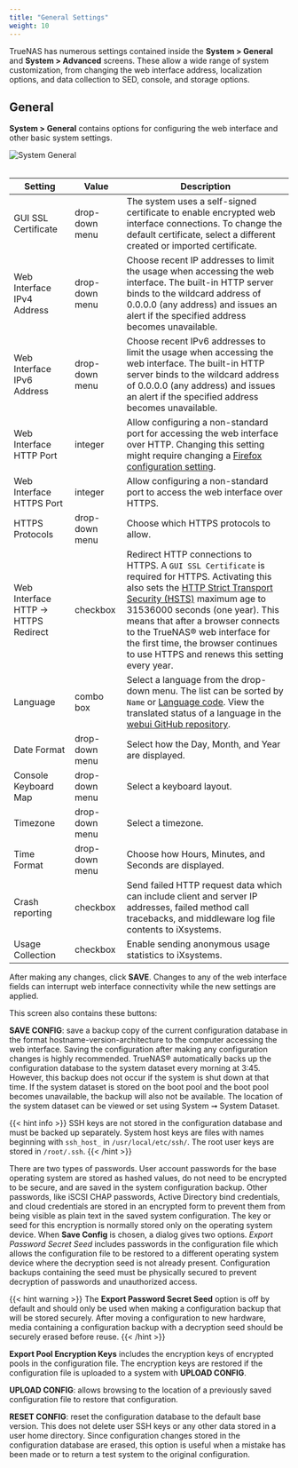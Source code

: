 ```yaml
---
title: "General Settings"
weight: 10
---
```


TrueNAS has numerous settings contained inside the **System > General** and **System > Advanced** screens.
These allow a wide range of system customization, from changing the web interface address, localization options, and data collection to SED, console, and storage options.

## General

**System > General** contains options for configuring the web interface and other basic system settings.

![System General](/images/CORE/12.0/SystemGeneral.png "System General")
<br><br>

| Setting                       | Value          | Description                                                                                                                                                                                                                                                                                                                                                        |
|-------------------------------|----------------|--------------------------------------------------------------------------------------------------------------------------------------------------------------------------------------------------------------------------------------------------------------------------------------------------------------------------------------------------------------------|
| GUI SSL Certificate           | drop-down menu | The system uses a self-signed certificate to enable encrypted web interface connections. To change the default certificate, select a different created or imported certificate.                                                                                                                                                                                    |
| Web Interface IPv4 Address    | drop-down menu | Choose recent IP addresses to limit the usage when accessing the web interface. The built-in HTTP server binds to the wildcard address of 0.0.0.0 (any address) and issues an alert if the specified address becomes unavailable.                                                                                                                                  |
| Web Interface IPv6 Address    | drop-down menu | Choose recent IPv6 addresses to limit the usage when accessing the web interface. The built-in HTTP server binds to the wildcard address of 0.0.0.0 (any address) and issues an alert if the specified address becomes unavailable.                                                                                                                                |
| Web Interface HTTP Port       | integer        | Allow configuring a non-standard port for accessing the web interface over HTTP. Changing this setting might require changing a [Firefox configuration setting](https://www.redbrick.dcu.ie/~d_fens/articles/Firefox:_This_Address_is_Restricted).                                                                                                                                                                                                     |
| Web Interface HTTPS Port      | integer        | Allow configuring a non-standard port to access the web interface over HTTPS.                                                                                                                                                                                                                                                                                      |
| HTTPS Protocols | drop-down menu | Choose which HTTPS protocols to allow. |
| Web Interface HTTP -> HTTPS Redirect | checkbox       | Redirect HTTP connections to HTTPS. A `GUI SSL Certificate` is required for HTTPS. Activating this also sets the [HTTP Strict Transport Security (HSTS)](https://en.wikipedia.org/wiki/HTTP_Strict_Transport_Security) maximum age to 31536000 seconds (one year). This means that after a browser connects to the TrueNAS® web interface for the first time, the browser continues to use HTTPS and renews this setting every year. |
| Language                      | combo box      | Select a language from the drop-down menu. The list can be sorted by `Name` or [Language code](https://en.wikipedia.org/wiki/List_of_ISO_639-1_codes). View the translated status of a language in the [webui GitHub repository](https://github.com/freenas/webui/tree/master/src/assets/i18n).                                                                                                                                                                                               |
| Date Format                   | drop-down menu | Select how the Day, Month, and Year are displayed. |
| Console Keyboard Map          | drop-down menu | Select a keyboard layout.                                                                                                                                                                                                                                                                                                                                          |
| Timezone                      | drop-down menu | Select a timezone.                                                                                                                                                                                                                                                                                                                                                 |
| Time Format                   | drop-down menu | Choose how Hours, Minutes, and Seconds are displayed. |
| Crash reporting               | checkbox       | Send failed HTTP request data which can include client and server IP addresses, failed method call tracebacks, and middleware log file contents to iXsystems.                                                                                                                                                                                                      |
| Usage Collection              | checkbox       | Enable sending anonymous usage statistics to iXsystems.                                                                                                                                                                                                                                                                                                            |

After making any changes, click **SAVE**.
Changes to any of the web interface fields can interrupt web interface connectivity while the new settings are applied.

This screen also contains these buttons:

**SAVE CONFIG**: save a backup copy of the current configuration database in the format hostname-version-architecture to the computer accessing the web interface. Saving the configuration after making any configuration changes is highly recommended. TrueNAS® automatically backs up the configuration database to the system dataset every morning at 3:45. However, this backup does not occur if the system is shut down at that time. If the system dataset is stored on the boot pool and the boot pool becomes unavailable, the backup will also not be available. The location of the system dataset can be viewed or set using System ➞ System Dataset.

{{< hint info >}}
SSH keys are not stored in the configuration database and must be backed up separately. System host keys are files with names beginning with `ssh_host_` in `/usr/local/etc/ssh/`. The root user keys are stored in `/root/.ssh`.
{{< /hint >}}

There are two types of passwords. User account passwords for the base operating system are stored as hashed values, do not need to be encrypted to be secure, and are saved in the system configuration backup. Other passwords, like iSCSI CHAP passwords, Active Directory bind credentials, and cloud credentials are stored in an encrypted form to prevent them from being visible as plain text in the saved system configuration. The key or seed for this encryption is normally stored only on the operating system device. When **Save Config** is chosen, a dialog gives two options. *Export Password Secret Seed* includes passwords in the configuration file which allows the configuration file to be restored to a different operating system device where the decryption seed is not already present. Configuration backups containing the seed must be physically secured to prevent decryption of passwords and unauthorized access.

{{< hint warning >}}
The **Export Password Secret Seed** option is off by default and should only be used when making a configuration backup that will be stored securely. After moving a configuration to new hardware, media containing a configuration backup with a decryption seed should be securely erased before reuse.
{{< /hint >}}

**Export Pool Encryption Keys** includes the encryption keys of encrypted pools in the configuration file. The encryption keys are restored if the configuration file is uploaded to a system with **UPLOAD CONFIG**.

**UPLOAD CONFIG**: allows browsing to the location of a previously saved configuration file to restore that configuration.

**RESET CONFIG**: reset the configuration database to the default base version. This does not delete user SSH keys or any other data stored in a user home directory. Since configuration changes stored in the configuration database are erased, this option is useful when a mistake has been made or to return a test system to the original configuration.
